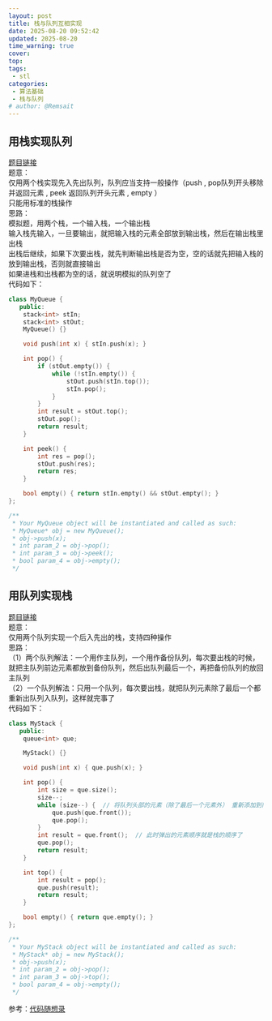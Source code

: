 ```yaml
---
layout: post
title: 栈与队列互相实现
date: 2025-08-20 09:52:42
updated: 2025-08-20
time_warning: true 
cover: 
top: 
tags: 
 - stl
categories: 
 - 算法基础
 - 栈与队列
# author: @Remsait
---
```

## 用栈实现队列
[题目链接](https://leetcode.cn/problems/implement-queue-using-stacks/)  
题意：  
仅用两个栈实现先入先出队列，队列应当支持一般操作（push , pop队列开头移除并返回元素 , peek 返回队列开头元素 , empty ）  
只能用标准的栈操作  
思路：  
模拟题，用两个栈，一个输入栈，一个输出栈  
输入栈先输入，一旦要输出，就把输入栈的元素全部放到输出栈，然后在输出栈里出栈  
出栈后继续，如果下次要出栈，就先判断输出栈是否为空，空的话就先把输入栈的放到输出栈，否则就直接输出  
如果进栈和出栈都为空的话，就说明模拟的队列空了  
代码如下：  
```c++
class MyQueue {
   public:
    stack<int> stIn;
    stack<int> stOut;
    MyQueue() {}

    void push(int x) { stIn.push(x); }

    int pop() {
        if (stOut.empty()) {
            while (!stIn.empty()) {
                stOut.push(stIn.top());
                stIn.pop();
            }
        }
        int result = stOut.top();
        stOut.pop();
        return result;
    }

    int peek() {
        int res = pop();
        stOut.push(res);
        return res;
    }

    bool empty() { return stIn.empty() && stOut.empty(); }
};

/**
 * Your MyQueue object will be instantiated and called as such:
 * MyQueue* obj = new MyQueue();
 * obj->push(x);
 * int param_2 = obj->pop();
 * int param_3 = obj->peek();
 * bool param_4 = obj->empty();
 */
```

## 用队列实现栈
[题目链接](https://leetcode.cn/problems/implement-stack-using-queues/description/)  
题意：  
仅用两个队列实现一个后入先出的栈，支持四种操作  
思路：  
（1）两个队列解法：一个用作主队列，一个用作备份队列，每次要出栈的时候，就把主队列前边元素都放到备份队列，然后出队列最后一个，再把备份队列的放回主队列  
（2）一个队列解法：只用一个队列，每次要出栈，就把队列元素除了最后一个都重新出队列入队列，这样就完事了  
代码如下：
```c++
class MyStack {
   public:
    queue<int> que;

    MyStack() {}

    void push(int x) { que.push(x); }

    int pop() {
        int size = que.size();
        size--;
        while (size--) {  // 将队列头部的元素（除了最后一个元素外） 重新添加到队列尾部
            que.push(que.front());
            que.pop();
        }
        int result = que.front();  // 此时弹出的元素顺序就是栈的顺序了
        que.pop();
        return result;
    }

    int top() {
        int result = pop();
        que.push(result);
        return result;
    }

    bool empty() { return que.empty(); }
};

/**
 * Your MyStack object will be instantiated and called as such:
 * MyStack* obj = new MyStack();
 * obj->push(x);
 * int param_2 = obj->pop();
 * int param_3 = obj->top();
 * bool param_4 = obj->empty();
 */
```














参考：[代码随想录](https://programmercarl.com/0232.%E7%94%A8%E6%A0%88%E5%AE%9E%E7%8E%B0%E9%98%9F%E5%88%97.html#%E7%AE%97%E6%B3%95%E5%85%AC%E5%BC%80%E8%AF%BE)  
